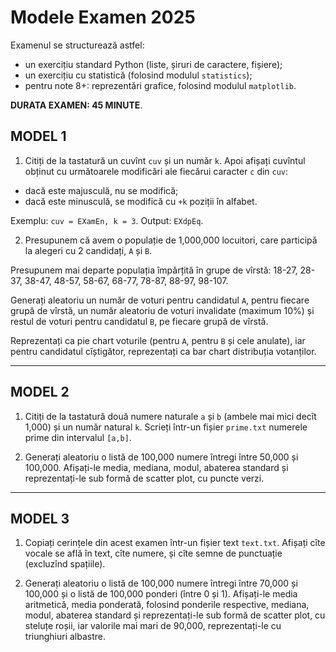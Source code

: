# Modele Examen 2025

Examenul se structurează astfel:
- un exercițiu standard Python (liste, șiruri de caractere, fișiere);
- un exercițiu cu statistică (folosind modulul `statistics`);
- pentru note 8+: reprezentări grafice, folosind modulul `matplotlib`.

**DURATA EXAMEN: 45 MINUTE**.

## MODEL 1
1. Citiți de la tastatură un cuvînt `cuv` și un număr `k`. Apoi afișați cuvîntul obținut cu următoarele modificări ale fiecărui caracter `c` din `cuv`:
- dacă este majusculă, nu se modifică;
- dacă este minusculă, se modifică cu `+k` poziții în alfabet.

Exemplu: `cuv = EXamEn, k = 3`. Output: `EXdpEq`.

2. Presupunem că avem o populație de 1,000,000 locuitori, care participă la alegeri cu 2 candidați, `A` și `B`.

Presupunem mai departe populația împărțită în grupe de vîrstă: 18-27, 28-37, 38-47, 48-57, 58-67, 68-77, 78-87, 88-97, 98-107.

Generați aleatoriu un număr de voturi pentru candidatul `A`, pentru fiecare grupă de vîrstă, un număr aleatoriu de voturi invalidate (maximum 10%) și restul de voturi pentru candidatul `B`, pe fiecare grupă de vîrstă.

Reprezentați ca pie chart voturile (pentru `A`, pentru `B` și cele anulate), iar pentru candidatul cîștigător, reprezentați ca bar chart distribuția votanților.

---

## MODEL 2
1. Citiți de la tastatură două numere naturale `a` și `b` (ambele mai mici decît 1,000) și un număr natural `k`. Scrieți într-un fișier `prime.txt` numerele prime din intervalul `[a,b]`.

2. Generați aleatoriu o listă de 100,000 numere întregi între 50,000 și 100,000. Afișați-le media, mediana, modul, abaterea standard și reprezentați-le sub formă de scatter plot, cu puncte verzi.

---

## MODEL 3
1. Copiați cerințele din acest examen într-un fișier text `text.txt`. Afișați cîte vocale se află în text, cîte numere, și cîte semne de punctuație (excluzînd spațiile).

2. Generați aleatoriu o listă de 100,000 numere întregi între 70,000 și 100,000 și o listă de 100,000 ponderi (între 0 și 1). Afișați-le media aritmetică, media ponderată, folosind ponderile respective, mediana, modul, abaterea standard și reprezentați-le sub formă de scatter plot, cu steluțe roșii, iar valorile mai mari de 90,000, reprezentați-le cu triunghiuri albastre.
